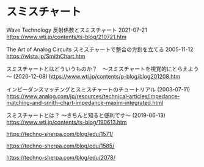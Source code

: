 # スミスチャート

Wave Technology
反射係数とスミスチャート 2021-07-21
https://www.wti.jp/contents/ts-blog/210721.htm

The Art of Analog Circuits
スミスチャートで整合の方針を立てる 2005-11-12
https://wista.jp/SmithChart.htm

スミスチャートとはどういうものか？　～スミスチャートを視覚的にとらえよう～ (2020-12-08)
https://www.wti.jp/contents/p-blog/blog201208.htm

インピーダンスマッチングとスミスチャートのチュートリアル (2003-07-11)
https://www.analog.com/jp/resources/technical-articles/impedance-matching-and-smith-chart-impedance-maxim-integrated.html

スミスチャートとは？ ～きちんと知ると便利です～ (2019-06-13)
https://www.wti.jp/contents/ts-blog/190613.htm

https://techno-sherpa.com/blog/edu/1571/

https://techno-sherpa.com/blog/edu/1585/

https://techno-sherpa.com/blog/edu/2078/


